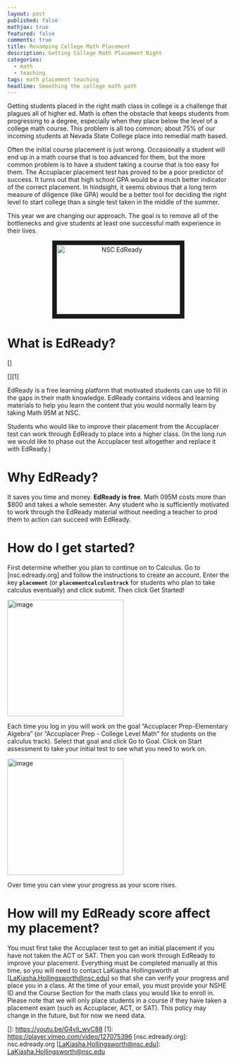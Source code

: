 ```yaml
---
layout: post
published: false
mathjax: true
featured: false
comments: true
title: Revamping College Math Placement
description: Getting College Math Placement Right
categories: 
  - math
  - teaching
tags: math placement teaching
headline: Smoothing the college math path
---
```

Getting students placed in the right math class in college is a challenge that plagues all of higher ed. Math is often the obstacle that keeps students from progressing to a degree, especially when they place below the level of a college math course. This problem is all too common; about 75% of our incoming students at Nevada State College place into remedial math based. 

Often the initial course placement is just wrong. Occasionally a student will end up in a math course that is too advanced for them, but the more common problem is to have a student taking a course that is too easy for them. The Accuplacer placement test has proved to be a poor predictor of success. It turns out that high school GPA would be a much better indicator of the correct placement. In hindsight, it seems obvious that a long term measure of diligence (like GPA) would be a better tool for deciding the right level to start college than a single test taken in the middle of the summer.

This year we are changing our approach. The goal is to remove all of the bottlenecks and give students at least one successful math experience in their lives.

<div style="text-align: center;" markdown="1">
<a href="https://www.youtube.com/watch?feature=player_embedded&v=G4vll_wvC88
" target="_blank"><img src="https://img.youtube.com/vi/G4vll_wvC88/0.jpg" 
alt="NSC EdReady" width="280" height="157" border="10" /></a>
</div>

What is EdReady?
================

[]

[][1]

EdReady is a free learning platform that motivated students can use to
fill in the gaps in their math knowledge. EdReady contains videos and
learning materials to help you learn the content that you would normally
learn by taking Math 95M at NSC.

Students who would like to improve their placement from the Accuplacer
test can work through EdReady to place into a higher class. (In the long
run we would like to phase out the Accuplacer test altogether and
replace it with EdReady.)

Why EdReady?
============

It saves you time and money. **EdReady is free**. Math 095M costs more
than $800 and takes a whole semester. Any student who is sufficiently
motivated to work through the EdReady material without needing a teacher
to prod them to action can succeed with EdReady.

How do I get started?
=====================

First determine whether you plan to continue on to Calculus. Go to
[nsc.edready.org] and follow the instructions to create an account.
Enter the key **`placement`** (or **`placementcalculustrack`** for
students who plan to take calculus eventually) and click submit. Then
click Get Started!

<img src="EdReadyKey.PNG" alt="image" width="264" />

Each time you log in you will work on the goal “Accuplacer
Prep-Elementary Algebra” (or “Accuplacer Prep - College Level Math” for
students on the calculus track). Select that goal and click Go to Goal.
Click on Start assessment to take your initial test to see what you need
to work on.

<img src="EdReadyStartAssessment.PNG" alt="image" width="264" />

Over time you can view your progress as your score rises.

How will my EdReady score affect my placement?
==============================================

You must first take the Accuplacer test to get an initial placement if
you have not taken the ACT or SAT. Then you can work through EdReady to
improve your placement. Everything must be completed manually at this
time, so you will need to contact LaKiasha Hollingsworth at
[LaKiasha.Hollingsworth@nsc.edu] so that she can verify your progress
and place you in a class. At the time of your email, you must provide
your NSHE ID and the Course Section for the math class you would like to
enroll in. Please note that we will only place students in a course if
they have taken a placement exam (such as Accuplacer, ACT, or SAT). This
policy may change in the future, but for now we need data.

  []: https://youtu.be/G4vll_wvC88
  [1]: https://player.vimeo.com/video/127075396
  [nsc.edready.org]: nsc.edready.org
  [LaKiasha.Hollingsworth@nsc.edu]: LaKiasha.Hollingsworth@nsc.edu
